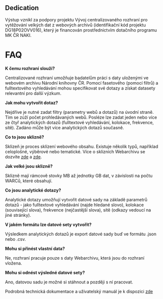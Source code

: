 ## Dedication

Výstup vznikl za podpory projektu Vývoj centralizovaného rozhraní pro vytěžování velkých dat z webových archivů (identifikační kód projektu DG18P02OVV016), který je financován prostřednictvím dotačního programu MK ČR NAKI.

# FAQ

**K čemu rozhraní slouží?** 

Centralizované rozhraní umožňuje badatelům práci s daty uloženými ve webovém archivu Národní knihovny ČR. Pomocí fasetového (pomocí filtrů) a fulltextového vyhledávání mohou specifikovat své dotazy a získat datasety relevantní pro další výzkum.

**Jak mohu vytvořit dotaz?**

Nejdříve je nutné zadat filtry (parametry webů a dotazů) na úvodní straně. Tím se zúží počet prohledávaných webů. Posléze lze zadat jeden nebo více ze čtyř analytických dotazů (fulltextové vyhledávání, kolokace, frekvence, sítě). Zadáno může být více analytických dotazů současně.

**Co to jsou sklizně?**

Sklizeň je proces sklízení webového obsahu. Existuje několik typů, například celoplošné, výběrové nebo tematické. Více o sklizních Webarchivu se dozvíte [zde](https://www.webarchiv.cz/cs/o-webarchivu) a [zde](http://invenio.nusl.cz/record/432325).

**Jak velké jsou sklizně?** 

Sklizně mají rámcově stovky MB až jednotky GB dat, v závislosti na počtu WARCů, které obsahují.

**Co jsou analytické dotazy?**

Analytické dotazy umožňují vytvořit datové sady na základě parametrů dotazů - jako  fulltextové vyhledávání (najde hledané slovo), kolokace (související slova), frekvence (nejčastější slova), sítě (odkazy vedoucí na jiné stránky).

**V jakém formátu lze datové sety vytvořit?** 

Výsledkem analytických dotazů je export datové sady buď ve formátu .json nebo .csv. 

**Mohu si přinést vlastní data?**

Ne, rozhraní pracuje pouze s daty Webarchivu, která jsou do rozhraní vložena.

**Mohu si odnést výsledné datové sety?**

Ano, datovou sadu je možné si stáhnout a později s ní pracovat. 

Podrobná technická dokumentace a uživatelský manuál je k dispozici [zde](https://github.com/WebarchivCZ/WACloud_Docs)
